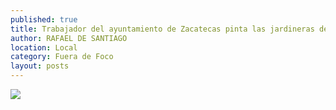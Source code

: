 ```yaml
---
published: true
title: Trabajador del ayuntamiento de Zacatecas pinta las jardineras de la plazuela Goitia
author: RAFAEL DE SANTIAGO
location: Local
category: Fuera de Foco
layout: posts
---
```


![](http://i.imgur.com/KScHf7em.jpg)
